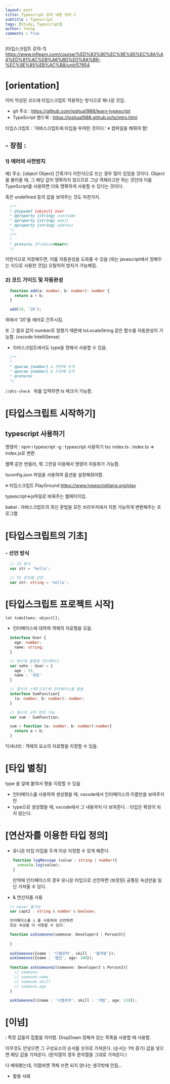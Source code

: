 ```yaml
---
layout: post
title: Typescript 강의 내용 정리-1
subtitle : Typescript
tags: [Study, Typescript]
author: Young
comments : True
---
```

[타입스크립트 강의-1] 
https://www.inflearn.com/course/%ED%83%80%EC%9E%85%EC%8A%A4%ED%81%AC%EB%A6%BD%ED%8A%B8-%EC%9E%85%EB%AC%B8/unit/57954

# [orientation]
이미 작성된 코드에 타입스크립트 적용하는 방식으로 해나갈 것임.

  - git 주소 : https://github.com/joshua1988/learn-typescript
  - TypeScript 핸드북 : https://joshua1988.github.io/ts/intro.html

타입스크립트 : '자바스크립트에 타입을 부여한 것이다.'
※ 컴파일을 해줘야 함!

## - 장점 : 
### 1) 에러의 사전방지
  예)
  주소: [object Object]
  간혹가다 이런식으로 뜨는 경우 많이 있었을 것이다.
  Object를 불러올 때, 그 해당 값이 명확하지 않으므로 그냥 객체라고만 하는 것인데
  이를 TypeScript를 사용하면 더욱 명확하게 사용할 수 있다는 것이다.

  혹은 undefined 등의 값을 보여주는 것도 마찬가지.
``` javascript
  /**
  * @typedef {object} User
  * @property {string} username
  * @property {string} email
  * @property {string} address
  */
  /**
  * 
  * @returns {Promise<User>}
  */
```

  이런식으로 저장해두면, 이를 자동완성을 도와줄 수 있음 
  (위는 javascript에서 정해두는 식으로 사용한 것임)
  오탈자의 방지가 가능해짐.

### 2) 코드 가이드 및 자동완성
```typescript
  function add(a: number, b: number): number {
    return a + b;
  }

  add(10, '20');
```

  위에서 '20'을 에러로 간주시킴.

  또 그 결과 값이 number로 정했기 때문에
  toLocaleString 같은 함수를 자동완성이 가능함.
  (vscode IntelliSense)


- 자바스크립트에서도 type을 정해서 사용할 수 있음.
``` typescript
  /**
  *
  * @param {number} a 첫번째 숫자
  * @param {number} b 두번째 숫자
  * @returns
  */
```
  ```//@ts-check ```
  위를 입력하면 ts 체크가 가능함.


# [타입스크립트 시작하기]
## typescript 사용하기
명령어 : 
  npm i typescript -g : typescript 사용하기
  tsc index.ts : index.ts => index.js로 변환

웹팩 같은 번들러, 뭐 그런걸 이용해서 명령어 자동화가 가능함. 

tsconfig.json 파일을 사용하여  옵션을 설정해줘야함.

※ 타입스크립트 PlayGround
https://www.typescriptlang.org/play

typescript=>js파일로 바꿔주는 웹페이지임.

babel : 자바스크립트의 최신 문법을 모든 브라우저에서 지원 가능하게 변환해주는 프로그램

# [타입스크립트의 기초]
### - 선언 방식
``` typescript
  // JS 방식
  var str = 'hello';

  // TS 문자열 선언
  var str: string = 'hello';
```

# [타입스크립트 프로젝트 시작]

```let todoItems: object[]; ```

* 인터페이스에 대하여 
  객체의 자료형을 모음.
``` typescript
  interface User {
    age: number;
    name: string;
  }

  // 변수에 활용한 인터페이스
  var seho : User = {
    age : 33,
    name : '세호'
  }

  // 함수의 스펙(구조)에 인터페이스를 활용
  interface SumFunction{
    (a: number, b: number): number;
  }

  // 함수의 규칙 정의 가능
  var sum : SumFunction;

  sum = function (a: number, b: number):number{
    return a + b;
  }
```

  딕셔너리 : 객체의 요소의 자료형을 지정할 수 있음.

# [타입 별칭]
  type 을 앞에 붙여서 형을 지정할 수 있음
 - 인터페이스를 사용하여 생성했을 때, vscode에서 인터페이스의 이름만을 보여주지만
 - type으로 생성했을 때, vscode에서 그 내용까지 다 보여준다.
    : 타입은 확장이 되지 않는다.

# [연산자를 이용한 타입 정의]
- 유니온 타입
    타입을 두개 이상 지정할 수 있게 해준다.
  ``` typescript
  function logMessage (value : string | number){
    console.log(value);
  }
  ```
  만약에 인터페이스의 경우 유니온 타입으로 선언하면
  (보장된) 공통된 속성만을 일단 가져올 수 있다.

- & 연산자를 사용
``` typescript
  // never 불가능
  var capt2 : string & number & boolean;

  인터페이스를 & 를 사용하여 선언하면
  모든 속성을 다 사용할 수 있다.

  function askSomeone(someone: Developer3 | Person3){
  
  }
  
  askSomeone({name : '디벨로퍼', skill : '웹개발'});
  askSomeone({name : '캡틴', age: 100});
  
  function askSomeone2(someone: Developer3 & Person3){
    // someone.
    // someone.name
    // someone.skill
    // someone.age
  }
  
  askSomeone2({name : '디벨로퍼', skill : '개발', age: 130});
```

# [이넘] 
  : 특정 값들의 집합을 의미함.
  DropDown 정해져 있는 목록을 사용할 때 사용함.

  아무것도 안넣으면 그 구성요소의 순서를 숫자로 가져온다. (순서는 1씩 증가)
  값을 넣으면 해당 값을 가져온다. (문자열의 경우 문자열을 그대로 가져온다.)

  다 배워봤는데, 이럴바엔 객체 쓰면 되지 않나는 생각밖에 안듬...

  - 활용 사례